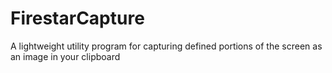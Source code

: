 # FirestarCapture
A lightweight utility program for capturing defined portions of the screen as an image in your clipboard